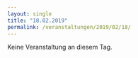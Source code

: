 ```yaml
---
layout: single
title: "18.02.2019"
permalink: /veranstaltungen/2019/02/18/
---
```


Keine Veranstaltung an diesem Tag.

